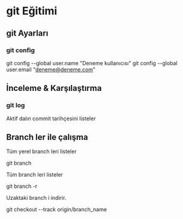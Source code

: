# git Eğitimi

## git Ayarları

### git config

git config --global user.name "Deneme kullanıcısı"
git config --global user.email "deneme@deneme.com"


## İnceleme & Karşılaştırma

### git log

Aktif dalın commit tarihçesini listeler

## Branch ler ile çalışma

Tüm yerel branch leri listeler

git branch  

Tüm branch leri listeler

git branch -r

Uzaktaki branch i indirir.

git checkout --track origin/branch_name